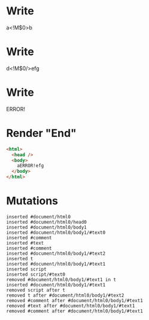# Write
  a<!M$0>b


# Write
  d<!M$0/>efg


# Write
  <t id="M$0">ERROR!</t><script>(M$r=REORDER_RUNTIME)(0)</script>


# Render "End"
```html
<html>
  <head />
  <body>
    aERROR!efg
  </body>
</html>
```

# Mutations
```
inserted #document/html0
inserted #document/html0/head0
inserted #document/html0/body1
inserted #document/html0/body1/#text0
inserted #comment
inserted #text
inserted #comment
inserted #document/html0/body1/#text2
inserted t
inserted #document/html0/body1/#text1
inserted script
inserted script/#text0
removed #document/html0/body1/#text1 in t
inserted #document/html0/body1/#text1
removed script after t
removed t after #document/html0/body1/#text2
removed #comment after #document/html0/body1/#text1
removed #text after #document/html0/body1/#text1
removed #comment after #document/html0/body1/#text1
```
